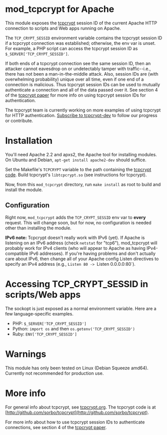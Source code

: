 mod_tcpcrypt for Apache
=======================

This module exposes the [tcpcrypt](http://tcpcrypt.org) session ID of the
current Apache HTTP connection to scripts and Web apps running on Apache.

The `TCP_CRYPT_SESSID` environment variable contains the tcpcrypt session ID
if a tcpcrypt connection was established; otherwise, the env var is unset. For
example, a PHP script can access the tcpcrypt session ID as
`$_SERVER['TCP_CRYPT_SESSID']`.

If both ends of a tcpcrypt connection see the same session ID, then an attacker
cannot eavesdrop on or undetectably tamper with traffic--i.e., there has not
been a man-in-the-middle attack. Also, session IDs are (with overwhelming
probability) unique over all time, even if one end of a connection is
malicious. Thus tcpcrypt session IDs can be used to mutually authenticate a
connection and all of the data passed over it. See section 4 of the [tcpcrypt
paper](http://tcpcrypt.org/tcpcrypt.pdf) for more info on using tcpcrypt
session IDs for authentication.

The tcpcrypt team is currently working on more examples of using tcpcrypt for
HTTP authentication. [Subscribe to
tcpcrypt-dev](https://mailman.stanford.edu/mailman/listinfo/tcpcrypt-dev) to
follow our progress or contribute.


Installation
============

You'll need Apache 2.2 and apxs2, the Apache tool for installing modules. On
Ubuntu and Debian, `apt-get install apache2-dev` should suffice.

Set the Makefile's `TCPCRYPT` variable to the path containing the [tcpcrypt
code](http://github.com/sorbo/tcpcrypt). Build tcpcrypt's `libtcpcrypt.so`
(see instructions for tcpcrypt).

Now, from this `mod_tcpcrypt` directory, run `make install` as root to build
and install the module.


Configuration
-------------

Right now, `mod_tcpcrypt` adds the `TCP_CRYPT_SESSID` env var to **every**
request. This will change soon, but for now, no configuration is needed other
than installing the module.

**IPv6 note:** Tcpcrypt doesn't really work with IPv6 (yet). If Apache is
listening on an IPv6 address (check `netstat` for "tcp6"), mod_tcpcrypt will
probably work for IPv4 clients (who will appear to Apache as having
IPv4-compatible IPv6 addresses). If you're having problems and don't actually
care about IPv6, then change all of your Apache config Listen directives to
specify an IPv4 address (e.g., `Listen 80 -> `Listen 0.0.0.0:80`).


Accessing TCP_CRYPT_SESSID in scripts/Web apps
==============================================

The sockopt is just exposed as a normal environment variable. Here are a few
language-specific examples.

* PHP: `$_SERVER['TCP_CRYPT_SESSID']`
* Python: `import os` and then `os.getenv('TCP_CRYPT_SESSID')` 
* Ruby: `ENV['TCP_CRYPT_SESSID']`


Warnings
========

This module has only been tested on Linux (Debian Squeeze amd64). Currently not
recommended for production use.


More info
=========

For general info about tcpcrypt, see [tcpcrypt.org](http://tcpcrypt.org). The
tcpcrypt code is at
[http://github.com/sorbo/tcpcrypt](http://github.com/sorbo/tcpcrypt).

For more info about how to use tcpcrypt session IDs to authenticate
connections, see section 4 of the [tcpcrypt
paper](http://tcpcrypt.org/tcpcrypt.pdf).